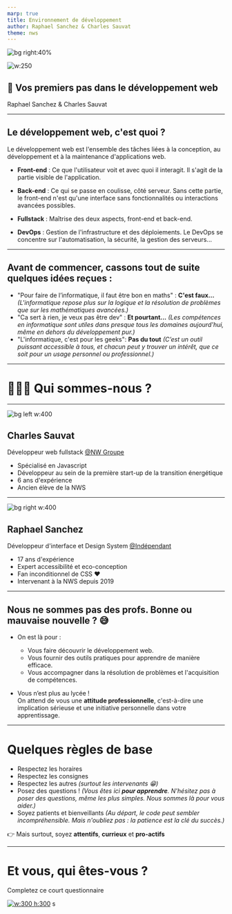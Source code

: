 ```yaml
---
marp: true
title: Environnement de développement
author: Raphael Sanchez & Charles Sauvat
theme: nws
---
```


<!-- Slide 01 -->
<!-- _class: cover -->
<!-- _paginate: false -->

![bg right:40%](../../assets/vscode-screen.png)

![w:250](../../assets/logo-nws.svg)

## 🛜 Vos premiers pas dans le développement web

Raphael Sanchez & Charles Sauvat

---

## Le développement web, c'est quoi ?

Le développement web est l'ensemble des tâches liées à la conception, au développement et à la maintenance d'applications web.

- **Front-end** : Ce que l'utilisateur voit et avec quoi il interagit. Il s'agit de la partie visible de l'application.

- **Back-end** : Ce qui se passe en coulisse, côté serveur. Sans cette partie, le front-end n'est qu'une interface sans fonctionnalités ou interactions avancées possibles.

- **Fullstack** : Maîtrise des deux aspects, front-end et back-end.

- **DevOps** : Gestion de l'infrastructure et des déploiements. Le DevOps se concentre sur l'automatisation, la sécurité, la gestion des serveurs...

---

## Avant de commencer, cassons tout de suite quelques idées reçues :

- "Pour faire de l’informatique, il faut être bon en maths" : **C'est faux...**
  _(L'informatique repose plus sur la logique et la résolution de problèmes que sur les mathématiques avancées.)_
- "Ca sert à rien, je veux pas être dev" : **Et pourtant...**
  _(Les compétences en informatique sont utiles dans presque tous les domaines aujourd'hui, même en dehors du développement pur.)_
- "L'informatique, c'est pour les geeks": **Pas du tout**
  _(C’est un outil puissant accessible à tous, et chacun peut y trouver un intérêt, que ce soit pour un usage personnel ou professionnel.)_

---

<!-- _class: chapter -->

# 👨🏼‍💻 Qui sommes-nous ?

---

![bg left w:400](../../assets/charles.png)

## Charles Sauvat

Développeur web fullstack
[@NW Groupe](https://www.nw-groupe.com/)

<!-- TODO: a compléter par Charles -->

- Spécialisé en Javascript
- Développeur au sein de la première start-up de la transition énergétique
- 6 ans d'expérience
- Ancien élève de la NWS

---

![bg right w:400](../../assets/raphael.png)

## Raphael Sanchez

Développeur d'interface et Design System [@Indépendant](https://raphaelsanchez.design)

- 17 ans d'expérience
- Expert accessibilité et eco-conception
- Fan inconditionnel de CSS ♥️
- Intervenant à la NWS depuis 2019

---

## Nous ne sommes pas des profs. Bonne ou mauvaise nouvelle ? 😅

- On est là pour :

  - Vous faire découvrir le développement web.
  - Vous fournir des outils pratiques pour apprendre de manière efficace.
  - Vous accompagner dans la résolution de problèmes et l'acquisition de compétences.

- Vous n’est plus au lycée !  
  On attend de vous une **attitude professionnelle**, c'est-à-dire une implication sérieuse et une initiative personnelle dans votre apprentissage.

---

# Quelques règles de base

- Respectez les horaires
- Respectez les consignes
- Respectez les autres _(surtout les intervenants 😁)_
- Posez des questions !
  _(Vous êtes ici **pour apprendre**. N'hésitez pas à poser des questions, même les plus simples. Nous sommes là pour vous aider.)_
- Soyez patients et bienveillants
  _(Au départ, le code peut sembler incompréhensible. Mais n'oubliez pas : la patience est la clé du succès.)_

👉 Mais surtout, soyez **attentifs**, **currieux** et **pro-actifs**

---

<!-- _class: chapter -->

# Et vous, qui êtes-vous ?

Completez ce court questionnaire

[![w:300 h:300](../../assets/faisons-connaissance-qr-code.svg)](https://forms.gle/dVCjh71J5prcFGFx8)
s
